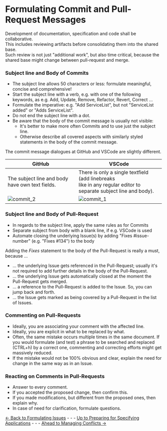 # Formulating Commit and Pull-Request Messages  

Development of documentation, specification and code shall be collaborative.  
This includes reviewing artifacts before consolidating them into the shared base.  
Such review is not just "additional work", but also time critical, because the shared base might change between pull-request and merge.  


### Subject line and Body of Commits  

- The subject line allows 50 characters or less: formulate meaningful, concise and comprehensive!  
- Start the subject line with a verb, e.g. with one of the following keywords, as e.g. Add, Update, Remove, Refactor, Revert, Correct ...  
- Formulate the imperative: e.g. "Add ServiceList", but not "ServiceList added" or "Adds ServiceList".  
- Do not end the subject line with a dot.  
- Be aware that the body of the commit message is usually not visible:  
  - It's better to make more often Commits and to use just the subject line.  
  - Otherwise describe all covered aspects with similarly styled statements in the body of the commit message.  

The commit message dialogues at GitHub and VSCode are slightly different.

|**GitHub**|**VSCode**|
|---|---|
|The subject line and body have own text fields.|There is only a single textfield (add linebreaks <br>like in any regular editor to separate subject line and body).|
|![commit_2](https://user-images.githubusercontent.com/57349523/155980718-cbbb2d14-89c7-4938-9e15-70253f7252e3.jpg)|![commit_1](https://user-images.githubusercontent.com/57349523/155980716-30b63626-4f73-4268-9851-cbefc6d24619.jpg)|


### Subject line and Body of Pull-Request    
- In regards to the subject line, apply the same rules as for Commits
- Separate subject from body with a blank line, if e.g. VSCode is used  
- Automate closing the underlying Issue(s) by adding "Fixes #issue-number" (e.g. "Fixes #134") to the body

Adding the _Fixes_ statement to the body of the Pull-Request is really a must, because ...
- ... the underlying Issue gets referenced in the Pull-Request; usually it's not required to add further details in the body of the Pull-Request.  
- ... the underlying Issue gets automatically closed at the moment the Pull-Request gets merged.  
- ... a reference to the Pull-Request is added to the Issue. So, you can jump back and forth.  
- ... the Issue gets marked as being covered by a Pull-Request in the list of Issues.  


### Commenting on Pull-Requests  
- Ideally, you are associating your comment with the affected line.  
- Ideally, you are explicit in what to be replaced by what.  
- Often, the same mistake occurs multiple times in the same document. If you would formulate (and test) a phrase to be searched and replaced (CTRL+h) by a correct one, commenting and correcting efforts might get massively reduced.  
- If the mistake would not be 100% obvious and clear, explain the need for change in the same way as in an Issue.  


### Reacting on Comments in Pull-Requests  
- Answer to every comment.  
- If you accepted the proposed change, then confirm this.  
- If you made modifications, but different from the proposed ones, then explain why.  
- In case of need for clarification, formulate questions.  


[<- Back to Formulating Issues](../FormulatingIssues/FormulatingIssues.md) - - - [Up to Preparing for Specifying Applications](../PreparingSpecifying.md) - - - [Ahead to Managing Conflicts ->](../ConflictManagement/ConflictManagement.md)
